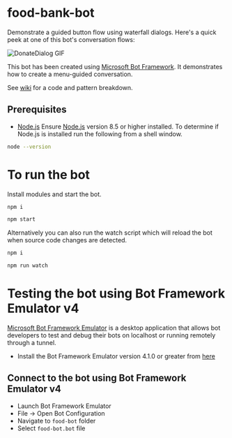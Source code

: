 # food-bank-bot
Demonstrate a guided button flow using waterfall dialogs. Here's a quick peek at one of this bot's conversation flows: 

![DonateDialog GIF](https://github.com/ryanvolum/menu-bot/blob/master/wiki_assets/DonateDialog.gif)

This bot has been created using [Microsoft Bot Framework][1]. It demonstrates how to create a menu-guided conversation. 

See [wiki][5] for a code and pattern breakdown. 

## Prerequisites
- [Node.js][2]
Ensure [Node.js][2] version 8.5 or higher installed.  To determine if Node.js is installed run the following from a shell window.
```bash
node --version
```

# To run the bot
Install modules and start the bot.
```bash
npm i
```
```bash
npm start
```
Alternatively you can also run the watch script which will reload the bot when source code changes are detected.
```bash
npm i 
```
```bash
npm run watch
```

# Testing the bot using Bot Framework Emulator **v4**
[Microsoft Bot Framework Emulator][3] is a desktop application that allows bot developers to test and debug their bots on localhost or running remotely through a tunnel.

- Install the Bot Framework Emulator version 4.1.0 or greater from [here][4]

## Connect to the bot using Bot Framework Emulator **v4**
- Launch Bot Framework Emulator
- File -> Open Bot Configuration
- Navigate to `food-bot` folder
- Select `food-bot.bot` file

[1]: https://dev.botframework.com
[2]: https://nodejs.org
[3]: https://github.com/microsoft/botframework-emulator
[4]: https://github.com/Microsoft/BotFramework-Emulator/releases
[5]: https://github.com/ryanvolum/menu-bot/wiki
